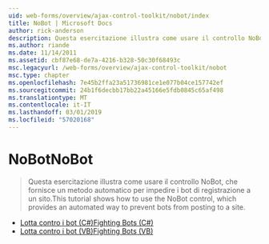 ```yaml
---
uid: web-forms/overview/ajax-control-toolkit/nobot/index
title: NoBot | Microsoft Docs
author: rick-anderson
description: Questa esercitazione illustra come usare il controllo NoBot, che fornisce un metodo automatico per impedire i bot di registrazione a un sito.
ms.author: riande
ms.date: 11/14/2011
ms.assetid: cbf87e68-de7a-4216-b328-50c30f68493c
msc.legacyurl: /web-forms/overview/ajax-control-toolkit/nobot
msc.type: chapter
ms.openlocfilehash: 7e45b2ffa23a51736981ce1e077b04ce157742ef
ms.sourcegitcommit: 24b1f6decbb17bb22a45166e5fdb0845c65af498
ms.translationtype: MT
ms.contentlocale: it-IT
ms.lasthandoff: 03/01/2019
ms.locfileid: "57020168"
---
```

<a name="nobot"></a><span data-ttu-id="ed094-103">NoBot</span><span class="sxs-lookup"><span data-stu-id="ed094-103">NoBot</span></span>
====================
> <span data-ttu-id="ed094-104">Questa esercitazione illustra come usare il controllo NoBot, che fornisce un metodo automatico per impedire i bot di registrazione a un sito.</span><span class="sxs-lookup"><span data-stu-id="ed094-104">This tutorial shows how to use the NoBot control, which provides an automated way to prevent bots from posting to a site.</span></span>


- [<span data-ttu-id="ed094-105">Lotta contro i bot (C#)</span><span class="sxs-lookup"><span data-stu-id="ed094-105">Fighting Bots (C#)</span></span>](fighting-bots-cs.md)
- [<span data-ttu-id="ed094-106">Lotta contro i bot (VB)</span><span class="sxs-lookup"><span data-stu-id="ed094-106">Fighting Bots (VB)</span></span>](fighting-bots-vb.md)
